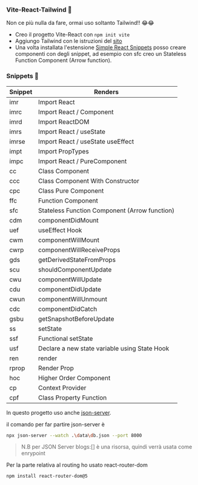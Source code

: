 ### Vite-React-Tailwind 🧁

Non ce più nulla da fare, ormai uso soltanto Tailwind!! 😂😂

- Creo il progetto Vite-React con `npm init vite`
- Aggiungo Tailwind con le istruzioni del [sito](https://tailwindcss.com/docs/guides/vite)
- Una volta installata l'estensione [Simple React Snippets](https://marketplace.visualstudio.com/items?itemName=burkeholland.simple-react-snippets) posso creare componenti con degli snippet, ad esempio con sfc creo un Stateless Function Component (Arrow function).


### Snippets 🥝
| Snippet | Renders |
| - | - |
|imr | Import React|
|imrc | Import React / Component |
| imrd | Import ReactDOM |
| imrs | Import React / useState |
| imrse | Import React / useState useEffect |
| impt | Import PropTypes |
| impc | Import React / PureComponent |
| cc | Class Component |
| ccc | Class Component With Constructor |
| cpc | Class Pure Component |
| ffc | Function Component |
| sfc | Stateless Function Component (Arrow function) |
| cdm | componentDidMount |
| uef | useEffect Hook |
| cwm | componentWillMount |
| cwrp | componentWillReceiveProps |
| gds | getDerivedStateFromProps |
| scu | shouldComponentUpdate |
| cwu | componentWillUpdate |
| cdu | componentDidUpdate |
| cwun | componentWillUnmount |
| cdc | componentDidCatch |
| gsbu | getSnapshotBeforeUpdate |
| ss | setState |
| ssf | Functional setState |
| usf | Declare a new state variable using State Hook |
| ren |	render |
|rprop | Render Prop |
| hoc |	Higher Order Component |
| cp | Context Provider |
| cpf |	Class Property Function |

In questo progetto uso anche [json-server](https://github.com/typicode/json-server).

il comando per far partire json-server è
```sh
npx json-server --watch .\data\db.json --port 8000
```
>N.B per JSON Server blogs:[] è una risorsa, quindi verrà usata come enrypoint

Per la parte relativa al routing ho usato react-router-dom
```
npm install react-router-dom@5
```
